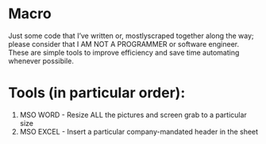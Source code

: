 # Macro
Just some code that I’ve written or, mostlyscraped together along the way; please consider that I AM NOT A PROGRAMMER or software engineer. These are simple tools to improve efficiency and save time automating whenever possibile.

# Tools (in particular order):
1. MSO WORD - Resize ALL the pictures and screen grab to a particular size
2. MSO EXCEL - Insert a particular company-mandated header in the sheet
